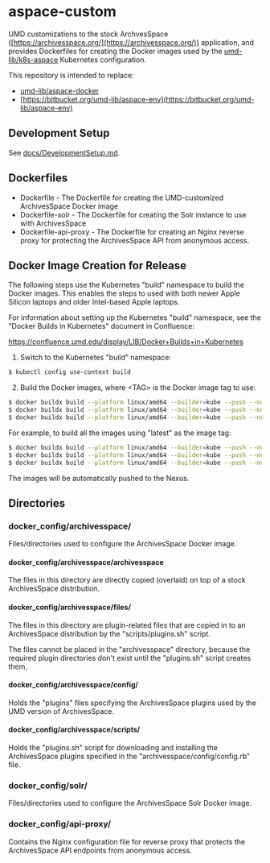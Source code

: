# aspace-custom

UMD customizations to the stock ArchvesSpace
([https://archivesspace.org/](https://archivesspace.org/))
application, and provides Dockerfiles for creating the Docker images used by the
[umd-lib/k8s-aspace](https://github.com/umd-lib/k8s-aspace) Kubernetes
configuration.

This repository is intended to replace:

* [umd-lib/aspace-docker](https://github.com/umd-lib/aspace-docker)
* [https://bitbucket.org/umd-lib/aspace-env](https://bitbucket.org/umd-lib/aspace-env)

## Development Setup

See [docs/DevelopmentSetup.md](docs/DevelopmentSetup.md).

## Dockerfiles

* Dockerfile - The Dockerfile for creating the UMD-customized ArchivesSpace
Docker image
* Dockerfile-solr - The Dockerfile for creating the Solr instance to use with
  ArchivesSpace
* Dockerfile-api-proxy - The Dockerfile for creating an Nginx reverse proxy for
protecting the ArchivesSpace API from anonymous access.

## Docker Image Creation for Release

The following steps use the Kubernetes "build" namespace to build the Docker
images. This enables the steps to used with both newer Apple Silicon laptops and
older Intel-based Apple laptops.

For information about setting up the Kubernetes "build" namespace, see
the "Docker Builds in Kubernetes" document in Confluence:

<https://confluence.umd.edu/display/LIB/Docker+Builds+in+Kubernetes>

1) Switch to the Kubernetes "build" namespace:

```bash
$ kubectl config use-context build
```

2) Build the Docker images, where \<TAG> is the Docker image tag to use:

```bash
$ docker buildx build --platform linux/amd64 --builder=kube --push --no-cache -t docker.lib.umd.edu/aspace:<TAG> -f Dockerfile .
$ docker buildx build --platform linux/amd64 --builder=kube --push --no-cache -t docker.lib.umd.edu/aspace-api-proxy:<TAG> -f Dockerfile-api-proxy .
$ docker buildx build --platform linux/amd64 --builder=kube --push --no-cache -t docker.lib.umd.edu/aspace-solr:<TAG> -f Dockerfile-solr .
```

For example, to build all the images using "latest" as the image tag:

```bash
$ docker buildx build --platform linux/amd64 --builder=kube --push --no-cache -t docker.lib.umd.edu/aspace:latest -f Dockerfile .
$ docker buildx build --platform linux/amd64 --builder=kube --push --no-cache -t docker.lib.umd.edu/aspace-api-proxy:latest -f Dockerfile-api-proxy .
$ docker buildx build --platform linux/amd64 --builder=kube --push --no-cache -t docker.lib.umd.edu/aspace-solr:latest -f Dockerfile-solr .
```

The images will be automatically pushed to the Nexus.

## Directories

### docker_config/archivesspace/

Files/directories used to configure the ArchivesSpace Docker image.

#### docker_config/archivesspace/archivesspace

The files in this directory are directly copied (overlaid) on top of a
stock ArchivesSpace distribution.

#### docker_config/archivesspace/files/

The files in this directory are plugin-related files that are copied in to an
ArchivesSpace distribution by the "scripts/plugins.sh" script.

The files cannot be placed in the "archivesspace" directory, because the
required plugin directories don't exist until the "plugins.sh" script creates
them,

#### docker_config/archivesspace/config/

Holds the "plugins" files specifying the ArchivesSpace plugins used by the
UMD version of ArchivesSpace.

#### docker_config/archivesspace/scripts/

Holds the "plugins.sh" script for downloading and installing the ArchivesSpace
plugins specified in the "archivesspace/config/config.rb" file.

### docker_config/solr/

Files/directories used to configure the ArchivesSpace Solr Docker image.

### docker_config/api-proxy/

Contains the Nginx configuration file for reverse proxy that protects the
ArchivesSpace API endpoints from anonymous access.
